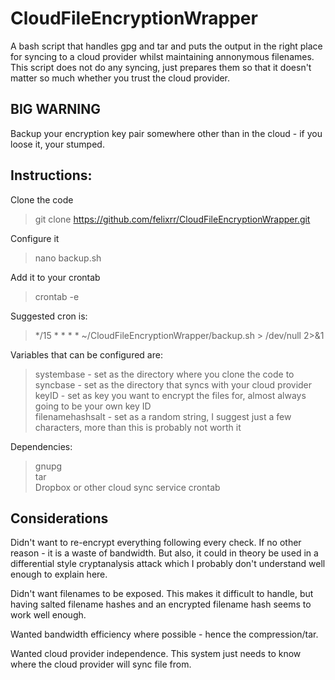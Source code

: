 # CloudFileEncryptionWrapper
A bash script that handles gpg and tar and puts the output in the right place for syncing to a cloud provider whilst maintaining annonymous filenames.  This script does not do any syncing, just prepares them so that it doesn't matter so much whether you trust the cloud provider.

## BIG WARNING

Backup your encryption key pair somewhere other than in the cloud - if you loose it, your stumped.

## Instructions:

Clone the code  
> git clone https://github.com/felixrr/CloudFileEncryptionWrapper.git  

Configure it  
> nano backup.sh  

Add it to your crontab  
> crontab -e  

Suggested cron is:  
> */15 * * * * ~/CloudFileEncryptionWrapper/backup.sh > /dev/null 2>&1  

Variables that can be configured are:  
> systembase - set as the directory where you clone the code to  
> syncbase - set as the directory that syncs with your cloud provider  
> keyID - set as key you want to encrypt the files for, almost always going to be your own key ID  
> filenamehashsalt - set as a random string, I suggest just a few characters, more than this is probably not worth it  

Dependencies:  
> gnupg  
> tar  
> Dropbox or other cloud sync service
> crontab

## Considerations

Didn't want to re-encrypt everything following every check.  If no other reason - it is a waste of bandwidth.  But also, it could in theory be used in a differential style cryptanalysis attack which I probably don't understand well enough to explain here.

Didn't want filenames to be exposed.  This makes it difficult to handle, but having salted filename hashes and an encrypted filename hash seems to work well enough.

Wanted bandwidth efficiency where possible - hence the compression/tar.

Wanted cloud provider independence.  This system just needs to know where the cloud provider will sync file from.
